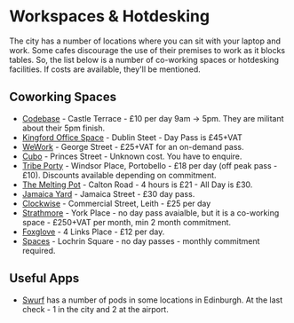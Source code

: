 # Workspaces & Hotdesking

The city has a number of locations where you can sit with your laptop and work. Some cafes discourage the use of their premises to work as it blocks tables. So, the list below is a number of co-working spaces or hotdesking facilities. If costs are available, they'll be mentioned.

## Coworking Spaces

* [Codebase](https://thisiscodebase.com/business-support/regional-hubs-and-workspaces/) - Castle Terrace - £10 per day 9am -> 5pm. They are militant about their 5pm finish.
* [Kingford Office Space](https://www.kingsfordoffice.com/) - Dublin Steet - Day Pass is £45+VAT
* [WeWork](https://www.wework.com/en-GB/search?slug=edinburgh&product=1&product=2) - George Street - £25+VAT for an on-demand pass.
* [Cubo](https://cubowork.com/building/edinburgh) - Princes Street - Unknown cost. You have to enquire.
* [Tribe Porty](https://tribeporty.org/) - Windsor Place, Portobello - £18 per day (off peak pass - £10). Discounts available depending on commitment.
* [The Melting Pot](https://www.themeltingpotedinburgh.org.uk/) - Calton Road -  4 hours is £21 - All Day is £30.
* [Jamaica Yard](https://jamaica-yard.com/) - Jamaica Street - £30 day pass.
* [Clockwise](https://work-clockwise.com/locations/edinburgh-leith/#) - Commercial Street, Leith - £25 per day
* [Strathmore](https://strathmoreedinburgh.com/co-working-york-place/) - York Place - no day pass avaialble, but it is a co-working space - £250+VAT per month, min 2 month commitment.
* [Foxglove](https://foxgloveoffices.com/coworking-space/) - 4 Links Place - £12 per day.
* [Spaces](https://www.spacesworks.com/edinburgh/lochrin-square/) - Lochrin Square - no day passes - monthly commitment required.

## Useful Apps

* [Swurf](https://swurf.co/) has a number of pods in some locations in Edinburgh. At the last check - 1 in the city and 2 at the airport.
